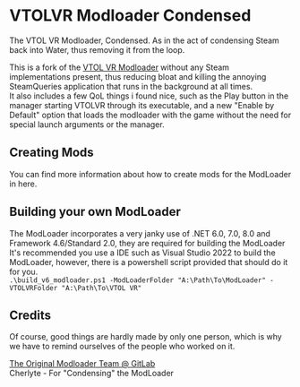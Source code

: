 # VTOLVR Modloader Condensed
The VTOL VR Modloader, Condensed. As in the act of condensing Steam back into Water, thus removing it from the loop.

This is a fork of the [VTOL VR Modloader](https://gitlab.com/vtolvr-mods/ModLoader) without any Steam implementations present, thus reducing bloat and killing the annoying SteamQueries application that runs in the background at all times.<br />
It also includes a few QoL things i found nice, such as the Play button in the manager starting VTOLVR through its executable, and a new "Enable by Default" option that loads the modloader with the game without the need for special launch arguments or the manager.

## Creating Mods
You can find more information about how to create mods for the ModLoader in here.

## Building your own ModLoader
The ModLoader incorporates a very janky use of .NET 6.0, 7.0, 8.0 and Framework 4.6/Standard 2.0, they are required for building the ModLoader<br>
It's recommended you use a IDE such as Visual Studio 2022 to build the ModLoader, however, there is a powershell script provided that should do it for you.<br>
`.\build_v6_modloader.ps1 -ModLoaderFolder "A:\Path\To\ModLoader" -VTOLVRFolder "A:\Path\To\VTOL VR"`

## Credits
Of course, good things are hardly made by only one person, which is why we have to remind ourselves of the people who worked on it.<br>

[The Original Modloader Team @ GitLab](https://gitlab.com/vtolvr-mods/ModLoader#contributors)<br>
Cherlyte - For "Condensing" the ModLoader
